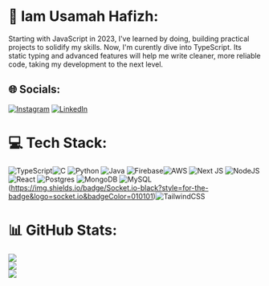 
  # 💫 Iam Usamah Hafizh: 
Starting with JavaScript in 2023, I've learned by doing, building practical projects to solidify my skills. Now, I'm curently dive into TypeScript. Its static typing and advanced features will help me write cleaner, more reliable code, taking my development to the next level.


## 🌐 Socials:
[![Instagram](https://img.shields.io/badge/Instagram-%23E4405F.svg?logo=Instagram&logoColor=white)](https://instagram.com/ussa_major) [![LinkedIn](https://img.shields.io/badge/LinkedIn-%230077B5.svg?logo=linkedin&logoColor=white)](https://linkedin.com/in/Usamah-Hafizh) 

# 💻 Tech Stack:

 ![TypeScript](https://img.shields.io/badge/typescript-%23007ACC.svg?style=for-the-badge&logo=typescript&logoColor=white)![C](https://img.shields.io/badge/c-%2300599C.svg?style=for-the-badge&logo=c&logoColor=white) ![Python](https://img.shields.io/badge/python-3670A0?style=for-the-badge&logo=python&logoColor=ffdd54) ![Java](https://img.shields.io/badge/java-%23ED8B00.svg?style=for-the-badge&logo=openjdk&logoColor=white) ![Firebase](https://img.shields.io/badge/firebase-%23039BE5.svg?style=for-the-badge&logo=firebase)![AWS](https://img.shields.io/badge/AWS-%23FF9900.svg?style=for-the-badge&logo=amazon-aws&logoColor=white) ![Next JS](https://img.shields.io/badge/Next-black?style=for-the-badge&logo=next.js&logoColor=white) ![NodeJS](https://img.shields.io/badge/node.js-6DA55F?style=for-the-badge&logo=node.js&logoColor=white) ![React](https://img.shields.io/badge/react-%2320232a.svg?style=for-the-badge&logo=react&logoColor=%2361DAFB) ![Postgres](https://img.shields.io/badge/postgres-%23316192.svg?style=for-the-badge&logo=postgresql&logoColor=white) ![MongoDB](https://img.shields.io/badge/MongoDB-%234ea94b.svg?style=for-the-badge&logo=mongodb&logoColor=white) ![MySQL](https://img.shields.io/badge/mysql-4479A1.svg?style=for-the-badge&logo=mysql&logoColor=white)(https://img.shields.io/badge/Socket.io-black?style=for-the-badge&logo=socket.io&badgeColor=010101)![TailwindCSS](https://img.shields.io/badge/tailwindcss-%2338B2AC.svg?style=for-the-badge&logo=tailwind-css&logoColor=white)
# 📊 GitHub Stats:
![](https://github-readme-stats.vercel.app/api?username=Mahusaa&theme=tokyonight&hide_border=false&include_all_commits=true&count_private=false)<br/>
![](https://github-readme-streak-stats.herokuapp.com/?user=Mahusaa&theme=tokyonight&hide_border=false)<br/>
![](https://github-readme-stats.vercel.app/api/top-langs/?username=Mahusaa&theme=tokyonight&hide_border=false&include_all_commits=true&count_private=false&layout=compact)



